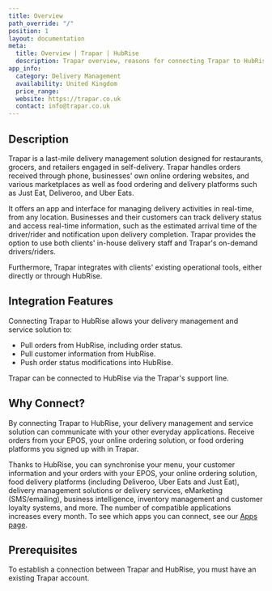 ```yaml
---
title: Overview
path_override: "/"
position: 1
layout: documentation
meta:
  title: Overview | Trapar | HubRise
  description: Trapar overview, reasons for connecting Trapar to HubRise and summary of integrated features. Synchronise data between your EPOS and your other apps.
app_info:
  category: Delivery Management
  availability: United Kingdom
  price_range:
  website: https://trapar.co.uk
  contact: info@trapar.co.uk
---
```



## Description

Trapar is a last-mile delivery management solution designed for restaurants, grocers, and retailers engaged in self-delivery. Trapar handles orders received through phone, businesses' own online ordering websites, and various marketplaces as well as food ordering and delivery platforms such as Just Eat, Deliveroo, and Uber Eats. 

It offers an app and interface for managing delivery activities in real-time, from any location. Businesses and their customers can track delivery status and access real-time information, such as the estimated arrival time of the driver/rider and notification upon delivery completion. Trapar provides the option to use both clients' in-house delivery staff and Trapar's on-demand drivers/riders.

Furthermore, Trapar integrates with clients' existing operational tools, either directly or through HubRise. 

## Integration Features

Connecting Trapar to HubRise allows your delivery management and service solution to:

- Pull orders from HubRise, including order status.
- Pull customer information from HubRise.
- Push order status modifications into HubRise.

Trapar can be connected to HubRise via the Trapar's support line.


## Why Connect?

By connecting Trapar to HubRise, your delivery management and service solution can communicate with your other everyday applications. Receive orders from your EPOS, your online ordering solution, or food ordering platforms you signed up with in Trapar.

Thanks to HubRise, you can synchronise your menu, your customer information and your orders with your EPOS, your online ordering solution, food delivery platforms (including Deliveroo, Uber Eats and Just Eat), delivery management solutions or delivery services, eMarketing (SMS/emailing), business intelligence, inventory management and customer loyalty systems, and more. The number of compatible applications increases every month. To see which apps you can connect, see our [Apps page](/apps).

## Prerequisites

To establish a connection between Trapar and HubRise, you must have an existing Trapar account.
